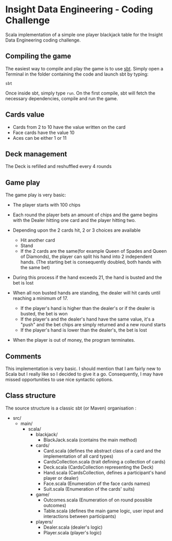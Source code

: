 Insight Data Engineering - Coding Challenge
===========================================

Scala implementation of a simple one player blackjack table for the Insight Data Engineering coding challenge.

Compiling the game
-------------------
The easiest way to compile and play the game is to use [sbt](http://www.scala-sbt.org/). Simply open a Terminal in the folder containing the code and launch sbt by typing:

`sbt`

Once inside sbt, simply type `run`. On the first compile, sbt will fetch the necessary dependencies, compile and run the game.

Cards value
-----------
- Cards from 2 to 10 have the value written on the card
- Face cards have the value 10
- Aces can be either 1 or 11

Deck management
---------------
The Deck is refilled and reshuffled every 4 rounds

Game play
---------
The game play is very basic:

- The player starts with 100 chips
- Each round the player bets an amount of chips and the game begins with the Dealer hitting one card and the player hitting two.
- Depending upon the 2 cards hit, 2 or 3 choices are available
  - Hit another card
  - Stand
  - If the 2 cards are the same(for example Queen of Spades and Queen of Diamonds), the player can split his hand into 2 independent hands. (The starting bet is consequently doubled, both hands with the same bet)

- During this process if the hand exceeds 21, the hand is busted and the bet is lost

- When all non busted hands are standing, the dealer will hit cards until reaching a minimum of 17.
  - If the player's hand is higher than the dealer's or if the dealer is busted, the bet is won
  - If the player's and the dealer's hand have the same value, it's a "push" and the bet chips are simply returned and a new round starts
  - If the player's hand is lower than the dealer's, the bet is lost

- When the player is out of money, the program terminates.

Comments
--------
This implementation is very basic. I should mention that I am fairly new to Scala but I really like so I decided to give it a go. Consequently, I may have missed opportunities to use nice syntactic options.

Class structure
---------------
The source structure is a classic sbt (or Maven) organisation :
- src/
  - main/
    - scala/
      - blackjack/
        - BlackJack.scala (contains the main method)
      - cards/
        - Card.scala (defines the abstract class of a card and the implementation of all card types)
        - CardsCollection.scala (trait defining a collection of cards)
        - Deck.scala (CardsCollection representing the Deck)
        - Hand.scala (CardsCollection, defines a participant's hand player or dealer)
        - Face.scala (Enumeration of the face cards names)
        - Suit.scala (Enumeration of the cards' suits)
      - game/
        - Outcomes.scala (Enumeration of on round possible outcomes)
        - Table.scala (defines the main game logic, user input and interactions between participants)
      - players/
        - Dealer.scala (dealer's logic)
        - Player.scala (player's logic)


